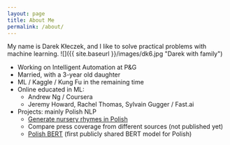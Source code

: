 ```yaml
---
layout: page
title: About Me
permalink: /about/
---
```

My name is Darek Kłeczek, and I like to solve practical problems with machine learning. 
![]({{ site.baseurl }}/images/dk6.jpg "Darek with family")

* Working on Intelligent Automation at P&G
* Married, with a 3-year old daughter
* ML / Kaggle / Kung Fu in the remaining time
* Online educated in ML:
    * Andrew Ng / Coursera
    * Jeremy Howard, Rachel Thomas, Sylvain Gugger / Fast.ai
* Projects: mainly Polish NLP
    * [Generate nursery rhymes in Polish](http://poetor.herokuapp.com/)
    * Compare press coverage from different sources (not published yet)
    * [Polish BERT](https://github.com/kldarek/polbert) (first publicly shared BERT model for Polish)


